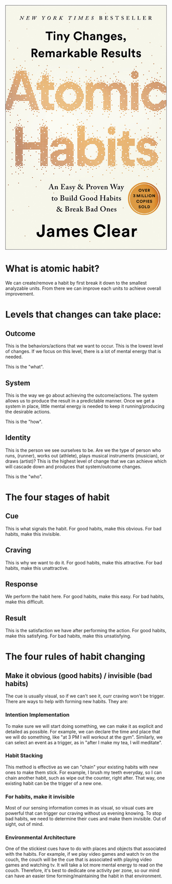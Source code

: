 ![Atomic Habits](images/atomic-habits.jpeg)

# What is atomic habit?

We can create/remove a habit by first break it down to the smallest analyzable
units. From there we can improve each units to achieve overall improvement.

# Levels that changes can take place:

## Outcome

This is the behaviors/actions that we want to occur. This is the lowest level of
changes. If we focus on this level, there is a lot of mental energy that is
needed.

This is the "what".

## System

This is the way we go about achieving the outcome/actions. The system allows us
to produce the result in a predictable manner. Once we get a system in place,
little mental energy is needed to keep it running/producing the desirable
actions.

This is the "how".

## Identity

This is the person we see ourselves to be. Are we the type of person who runs,
(runner), works out (athlete), plays musical instruments (musician), or draws
(artist)? This is the highest level of change that we can achieve which will
cascade down and produces that system/outcome changes.

This is the "who".

# The four stages of habit

## Cue

This is what signals the habit. For good habits, make this obvious. For bad
habits, make this invisible.

## Craving

This is why we want to do it. For good habits, make this attractive. For bad
habits, make this unattractive.

## Response 

We perform the habit here. For good habits, make this easy. For bad habits, make
this difficult.

## Result

This is the satisfaction we have after performing the action. For good habits,
make this satisfying. For bad habits, make this unsatisfying.

# The four rules of habit changing

## Make it obvious (good habits) / invisible (bad habits)

The cue is usually visual, so if we can't see it, ourr craving won't be
trigger. There are ways to help with forming new habits. They are:

### Intention Implementation

To make sure we will start doing something, we can make it as explicit and
detailed as possible. For example, we can declare the time and place that we
will do something, like "at 3 PM I will workout at the gym". Similarly, we can
select an event as a trigger, as in "after I make my tea, I will meditate".

### Habit Stacking

This method is effective as we can "chain" your existing habits with new ones
to make them stick. For example, I brush my teeth everyday, so I can chain
another habit, such as wipe out the counter, right after. That way, one existing
habit can be the trigger of a new one.

### For habits, make it invisible

Most of our sensing information comes in as visual, so visual cues are powerful
that can trigger our craving without us evening knowing. To stop bad habits, we
need to determine their cues and make them invisible. Out of sight, out of mind.

### Environmental Architecture

One of the stickiest cues have to do with places and objects that associated
with the habits. For example, if we play video games and watch tv on the couch,
the couch will be the cue that is associated with playing video games and
watching tv. It will take a lot more mental energy to read on the couch.
Therefore, it's best to dedicate one activity per zone, so our mind can have an
easier time forming/maintaining the habit in that environment. 
